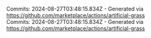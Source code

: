 Commits: 2024-08-27T03:48:15.834Z - Generated via https://github.com/marketplace/actions/artificial-grass
<br>
Commits: 2024-08-27T03:48:15.834Z - Generated via https://github.com/marketplace/actions/artificial-grass
<br>
